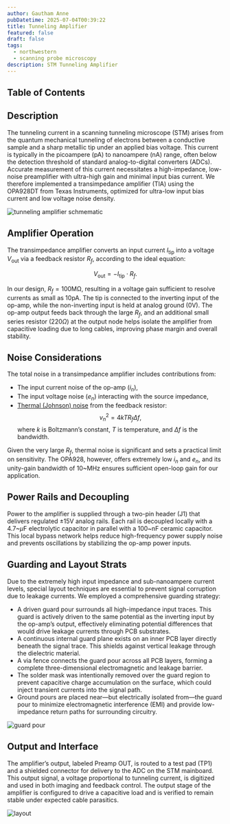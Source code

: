 ```yaml
---
author: Gautham Anne
pubDatetime: 2025-07-04T00:39:22
title: Tunneling Amplifier
featured: false
draft: false
tags:
  - northwestern
  - scanning probe microscopy
description: STM Tunneling Amplifier
---
```


## Table of Contents

## Description

The tunneling current in a scanning tunneling microscope (STM) arises from the quantum mechanical tunneling of electrons between a conductive sample and a sharp metallic tip under an applied bias voltage. This current is typically in the picoampere (pA) to nanoampere (nA) range, often below the detection threshold of standard analog-to-digital converters (ADCs). Accurate measurement of this current necessitates a high-impedance, low-noise preamplifier with ultra-high gain and minimal input bias current. We therefore implemented a transimpedance amplifier (TIA) using the OPA928DT from Texas Instruments, optimized for ultra-low input bias current and low voltage noise density.

![tunneling amplifier schmematic](@assets/images/stm-7_11_2025_IMAGES/tschem.png)

## Amplifier Operation

The transimpedance amplifier converts an input current $I_{\text{tip}}$ into a voltage $V_{\text{out}}$ via a feedback resistor $R_f$, according to the ideal equation:

$$
V_{\text{out}} = -I_{\text{tip}} \cdot R_f.
$$

In our design, $R_f = 100\mathrm{M\Omega}$, resulting in a voltage gain sufficient to resolve currents as small as 10pA. The tip is connected to the inverting input of the op-amp, while the non-inverting input is held at analog ground (0V). The op-amp output feeds back through the large $R_f$, and an additional small series resistor (220$\Omega$) at the output node helps isolate the amplifier from capacitive loading due to long cables, improving phase margin and overall stability.

## Noise Considerations

The total noise in a transimpedance amplifier includes contributions from:

- The input current noise of the op-amp ($i_n$),
- The input voltage noise ($e_n$) interacting with the source impedance,
- [Thermal (Johnson) noise](/posts/thermal-noise-derivation) from the feedback resistor:
  $$
  v_n^2 = 4kTR_f \Delta f,
  $$
  where $k$ is Boltzmann’s constant, $T$ is temperature, and $\Delta f$ is the bandwidth.

Given the very large $R_f$, thermal noise is significant and sets a practical limit on sensitivity. The OPA928, however, offers extremely low $i_n$ and $e_n$, and its unity-gain bandwidth of 10~MHz ensures sufficient open-loop gain for our application.

## Power Rails and Decoupling

Power to the amplifier is supplied through a two-pin header (J1) that delivers regulated $\pm15$V analog rails. Each rail is decoupled locally with a 4.7~$\mu$F electrolytic capacitor in parallel with a 100~nF ceramic capacitor. This local bypass network helps reduce high-frequency power supply noise and prevents oscillations by stabilizing the op-amp power inputs.

## Guarding and Layout Strats

Due to the extremely high input impedance and sub-nanoampere current levels, special layout techniques are essential to prevent signal corruption due to leakage currents. We employed a comprehensive guarding strategy:

- A driven guard pour surrounds all high-impedance input traces. This guard is actively driven to the same potential as the inverting input by the op-amp’s output, effectively eliminating potential differences that would drive leakage currents through PCB substrates.
- A continuous internal guard plane exists on an inner PCB layer directly beneath the signal trace. This shields against vertical leakage through the dielectric material.
- A via fence connects the guard pour across all PCB layers, forming a complete three-dimensional electromagnetic and leakage barrier.
- The solder mask was intentionally removed over the guard region to prevent capacitive charge accumulation on the surface, which could inject transient currents into the signal path.
- Ground pours are placed near—but electrically isolated from—the guard pour to minimize electromagnetic interference (EMI) and provide low-impedance return paths for surrounding circuitry.

![guard pour](@assets/images/stm-7_11_2025_IMAGES/guard.png)

## Output and Interface

The amplifier’s output, labeled Preamp OUT, is routed to a test pad (TP1) and a shielded connector for delivery to the ADC on the STM mainboard. This output signal, a voltage proportional to tunneling current, is digitized and used in both imaging and feedback control. The output stage of the amplifier is configured to drive a capacitive load and is verified to remain stable under expected cable parasitics.

![layout](@assets/images/stm-7_11_2025_IMAGES/tpics.png)
